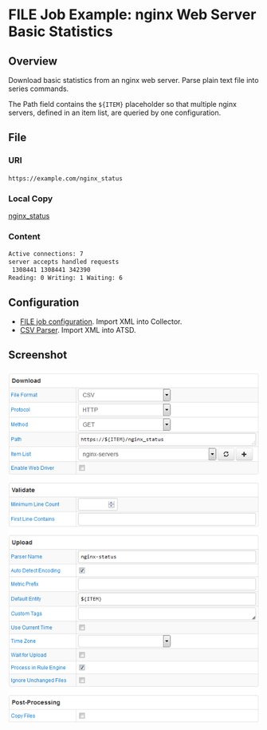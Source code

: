 # FILE Job Example: nginx Web Server Basic Statistics

## Overview

Download basic statistics from an nginx web server. Parse plain text file into series commands.

The Path field contains the `${ITEM}` placeholder so that multiple nginx servers, defined in an item list, are queried by one configuration.

## File

### URI

`https://example.com/nginx_status`

### Local Copy

[nginx_status](nginx_status)

### Content

```ls
Active connections: 7
server accepts handled requests
 1308441 1308441 342390
Reading: 0 Writing: 1 Waiting: 6
```

## Configuration

* [FILE job configuration](nginx-job.xml). Import XML into Collector.
* [CSV Parser](nginx-parser.xml). Import XML into ATSD.

## Screenshot

![Job Screenshot](./nginx-config.png)
